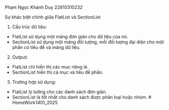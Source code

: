 Phạm Ngọc Khánh Duy 22810310232

Sự khác biệt chính giữa FlatList và SectionList

1. Cấu trúc dữ liệu:

-   FlatList sử dụng một mảng đơn giản cho dữ liệu của nó.
-   SectionList sử dụng một mảng đối tượng, mỗi đối tượng đại diện cho một phần có tiêu đề và mảng dữ liệu.

2. Output:

-   FlatList chỉ hiển thị các mục riêng lẻ.
-   SectionList hiển thị cả mục và tiêu đề phần.

3. Trường hợp sử dụng:

-   FlatList lý tưởng cho các danh sách đơn giản.
-   SectionList là tốt nhất cho danh sách được phân loại hoặc nhóm.
#   H o m e W o r k _ 1 4 _ 0 1 _ 2 0 2 5  
 